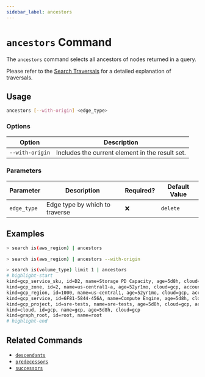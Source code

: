 ```yaml
---
sidebar_label: ancestors
---
```


# `ancestors` Command

The `ancestors` command selects all ancestors of nodes returned in a query.

Please refer to the [Search Traversals](../../search/traversals.md#by-depth) for a detailed explanation of traversals.

## Usage

```bash
ancestors [--with-origin] <edge_type>
```

### Options

| Option          | Description                                     |
| --------------- | ----------------------------------------------- |
| `--with-origin` | Includes the current element in the result set. |

### Parameters

| Parameter   | Description                    | Required? | Default Value |
| ----------- | ------------------------------ | --------- | ------------- |
| `edge_type` | Edge type by which to traverse | ❌        | `delete`      |

## Examples

```bash title="Equivalent to 'search is(aws_region) <-[1:]-'"
> search is(aws_region) | ancestors
```

```bash title="Equivalent to 'search is(aws_region) <-[0:]-'"
> search is(aws_region) | ancestors --with-origin
```

```bash
> search is(volume_type) limit 1 | ancestors
# highlight-start
​kind=gcp_service_sku, id=D2, name=Storage PD Capacity, age=5d8h, cloud=gcp, account=sre
​kind=gcp_zone, id=2, name=us-central1-a, age=52yr1mo, cloud=gcp, account=sre, region=us-central1, zone=us-central1-a
​kind=gcp_region, id=1000, name=us-central1, age=52yr1mo, cloud=gcp, account=sre, region=us-central1
​kind=gcp_service, id=6F81-5844-456A, name=Compute Engine, age=5d8h, cloud=gcp, account=sre
​kind=gcp_project, id=sre-tests, name=sre-tests, age=5d8h, cloud=gcp, account=sre
​kind=cloud, id=gcp, name=gcp, age=5d8h, cloud=gcp
​kind=graph_root, id=root, name=root
# highlight-end
```

## Related Commands

- [`descendants`](./descendants.md)
- [`predecessors`](./predecessors.md)
- [`successors`](./successors.md)

